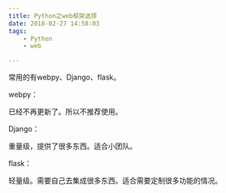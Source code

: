 ```yaml
---
title: Python之web框架选择
date: 2018-02-27 14:58:03
tags:
	- Python
	- web

---
```




常用的有webpy、Django、flask。

webpy：

已经不再更新了。所以不推荐使用。

Django：

重量级，提供了很多东西。适合小团队。

flask：

轻量级。需要自己去集成很多东西。适合需要定制很多功能的情况。

